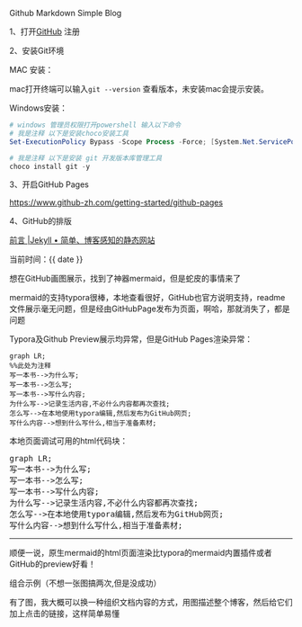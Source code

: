 Github Markdown Simple Blog

1、打开[GitHub](https://github.com/) 注册

2、安装Git环境

MAC 安装：

mac打开终端可以输入`git --version` 查看版本，未安装mac会提示安装。

Windows安装：

```powershell
# windows 管理员权限打开powershell 输入以下命令
# 我是注释 以下是安装choco安装工具
Set-ExecutionPolicy Bypass -Scope Process -Force; [System.Net.ServicePointManager]::SecurityProtocol = [System.Net.ServicePointManager]::SecurityProtocol -bor 3072; iex ((New-Object System.Net.WebClient).DownloadString('https://community.chocolatey.org/install.ps1'))

# 我是注释 以下是安装 git 开发版本库管理工具
choco install git -y
```

3、开启GitHub Pages

https://www.github-zh.com/getting-started/github-pages

4、GitHub的排版

[前言 |Jekyll • 简单、博客感知的静态网站](https://jekyllrb.com/docs/front-matter/)



当前时间：{{ date }}



想在GitHub画图展示，找到了神器mermaid，但是蛇皮的事情来了

mermaid的支持typora很棒，本地查看很好，GitHub也官方说明支持，readme文件展示毫无问题，但是经由GitHubPage发布为页面，啊哈，那就消失了，都是问题



Typora及Github Preview展示均异常，但是GitHub Pages渲染异常：

```mermaid
graph LR;
%%此处为注释
写一本书-->为什么写; 
写一本书-->怎么写;
写一本书-->写什么内容;
为什么写-->记录生活内容,不必什么内容都再次查找;
怎么写-->在本地使用typora编辑,然后发布为GitHub网页;
写什么内容-->想到什么写什么,相当于准备素材;
```

本地页面调试可用的html代码块：

<pre class="mermaid">
graph LR;
写一本书-->为什么写;
写一本书-->怎么写;
写一本书-->写什么内容;
为什么写-->记录生活内容,不必什么内容都再次查找;
怎么写-->在本地使用typora编辑,然后发布为GitHub网页;
写什么内容-->想到什么写什么,相当于准备素材;
</pre>
<hr>

顺便一说，原生mermaid的html页面渲染比typora的mermaid内置插件或者GitHub的preview好看！

组合示例（不想一张图搞两次,但是没成功）



有了图，我大概可以换一种组织文档内容的方式，用图描述整个博客，然后给它们加上点击的链接，这样简单易懂









<!-- 加载mermaid，以便GitHub page 展示mermaid -->

<script src="https://unpkg.com/mermaid@11.4.1/dist/mermaid.min.js"></script>
<!-- 兼容GitHub -->

<script>
mermaid.initialize({startOnLoad:true});
window.mermaid.init(undefined, document.querySelectorAll('.language-mermaid'));
</script>
